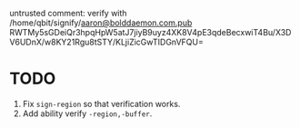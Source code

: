 untrusted comment: verify with /home/qbit/signify/aaron@bolddaemon.com.pub
RWTMy5sGDeiQr3hpqHpW5atJ7jiyB9uyz4XK8V4pE3qdeBecxwiT4Bu/X3DV6UDnX/w8KY21Rgu8tSTY/KLjiZicGwTIDGnVFQU=
# TODO
1. Fix `sign-region` so that verification works.
2. Add ability verify `-region,-buffer`.
